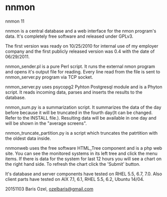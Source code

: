 # nnmon
nnmon 11

nnmon is a central database and a web interface for the nmon program's data. It's completely free software  and released under GPLv3.

The first version was ready on 10/25/2010 for internal use of my employer company and the first publicly released version was 0.4 with the date of 06/29/2011.

nnmon_sender.pl is a pure Perl script. It runs the external nmon program and opens it's output file for reading. Every line read from the file is sent to nnmon_server.py program via TCP socket.

nnmon_server.py uses psycopg2 Pyhton Postgresql module and is a Phyton script. It reads incoming data, parses and inserts the results to the database.

nnmon_sum.py is a summarization script. It summarizes the data of the day before because it will be truncated in the fourth day(It can be changed. Refer to the INSTALL file.). Resulting data will be available in one day and will be shown in the "average screens".

nnmon_truncate_partition.py is a script which truncates the patrtition with the oldest data inside.

nnmonweb uses the free software HTML_Tree component and is a php web site. You can see the monitored systems in its left tree and click the menu items. If there is data for the system for last 12 hours you will see a chart on the right hand side. To refresh the chart click the 'Submit' button.

It's database and server components have tested on RHEL 5.5, 6.7, 7.0. Also client parts have tested on AIX 7.1, 6.1, RHEL 5.5, 6.2, Ubuntu 14/04.

20151103 Baris Ozel, ozelbaris@gmail.com
